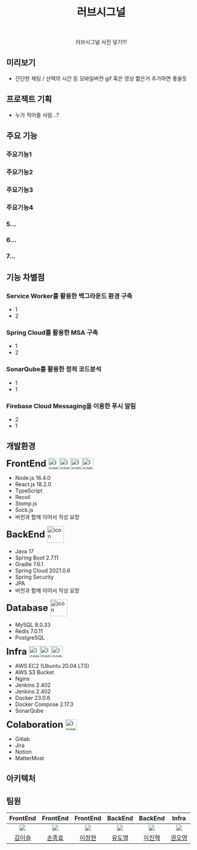 <h1 align="center"> 러브시그널 </h1> <br>
<p align="center">
러브시그널 사진 넣기!!!
  <!-- <a href="https://gitpoint.co/">
    <img alt="GitPoint" title="GitPoint" src="http://i.imgur.com/VShxJHs.png" width="450">
  </a> -->
</p>

<p align="center">
  
</p>

## 미리보기

- 간단한 채팅 / 선택의 시간 등 모바일버전 gif 혹은 영상 짧은거 추가하면 좋을듯

## 프로잭트 기획

- 누가 적어줄 사람...?

## 주요 기능

### 주요기능1

### 주요기능2

### 주요기능3

### 주요기능4

### 5...

### 6...

### 7...

## 기능 차별점

### Service Worker를 활용한 백그라운드 환경 구축

- 1
- 2

### Spring Cloud를 활용한 MSA 구축

- 1
- 2

### SonarQube를 활용한 정적 코드분석

- 1
- 1

### Firebase Cloud Messaging을 이용한 푸시 알림

- 2
- 1

## 개발환경

<div style="display: flex; align-items: center;">
  <div style="display: flex; align-items: center;">
  <h2 style="font-size: 24px; margin: 0;">FrontEnd&nbsp;</h2>
  <img src="https://techstack-generator.vercel.app/react-icon.svg" alt="icon" width="30" height="30" /><img src="https://techstack-generator.vercel.app/sass-icon.svg" alt="icon" width="30" height="30" />
    <img src="https://techstack-generator.vercel.app/eslint-icon.svg" alt="icon" width="30" height="30" /><img src="https://techstack-generator.vercel.app/prettier-icon.svg" alt="icon" width="30" height="30" />
  </div>
</div>

- Node.js 16.4.0
- React.js 18.2.0
- TypeScript
- Recoil
- Stomp.js
- Sock.js
- 버전과 함께 이어서 작성 요망

<div style="display: flex; align-items: center;">
  <div style="display: flex; align-items: center;">
  <h2 style="font-size: 24px; margin: 0;">BackEnd&nbsp;</h2>
    <img src="https://techstack-generator.vercel.app/restapi-icon.svg" alt="icon" width="45" height="45" />
  </div>
</div>

- Java 17
- Spring Boot 2.7.11
- Gradle 7.6.1
- Spring Cloud 2021.0.6
- Spring Security
- JPA
- 버전과 함께 이어서 작성 요망

<div style="display: flex; align-items: center;">
  <div style="display: flex; align-items: center;">
  <h2 style="font-size: 24px; margin: 0;">Database&nbsp;</h2>
  <img src="https://techstack-generator.vercel.app/mysql-icon.svg" alt="icon" width="45" height="45" />
  </div>
</div>

- MySQL 8.0.33
- Redis 7.0.11
- PostgreSQL

<div style="display: flex; align-items: center;">
  <div style="display: flex; align-items: center;">
  <h2 style="font-size: 24px; margin: 0;">Infra&nbsp;</h2>
  <img src="https://techstack-generator.vercel.app/aws-icon.svg" alt="icon" width="30" height="30" /><img src="https://techstack-generator.vercel.app/nginx-icon.svg" alt="icon" width="30" height="30" /><img src="https://techstack-generator.vercel.app/docker-icon.svg" alt="icon" width="30" height="30" />
  </div>
</div>

- AWS EC2 (Ubuntu 20.04 LTS)
- AWS S3 Bucket
- Nginx
- Jenkins 2.402
- Jenkins 2.402
- Docker 23.0.6
- Docker Compose 2.17.3
- SonarQube

<div style="display: flex; align-items: center;">
  <div style="display: flex; align-items: center;">
  <h2 style="font-size: 24px; margin: 0;">Colaboration&nbsp;</h2>
 <img src="https://techstack-generator.vercel.app/github-icon.svg" alt="icon" width="30" height="30" />
  </div>
</div>

- Gitlab
- Jira
- Notion
- MatterMost

## 아키텍처

## 팀원

|                  FrontEnd                   |                    FrontEnd                     |                   FrontEnd                   |                    BackEnd                    |                     BackEnd                      |                    Infra                     |
| :-----------------------------------------: | :---------------------------------------------: | :------------------------------------------: | :-------------------------------------------: | :----------------------------------------------: | :------------------------------------------: |
| ![](https://github.com/2sseul.png?size=120) | ![](https://github.com/sonjonghyo.png?size=120) | ![](https://github.com/PakaOxO.png?size=120) | ![](https://github.com/doyeolKR.png?size=120) | ![](https://github.com/BinaryHyeok.png?size=120) | ![](https://github.com/kwnoyng.png?size=120) |
|     [김이슬](https://github.com/2sseul)     |     [손종효](https://github.com/sonjonghyo)     |     [이정현](https://github.com/PakaOxO)     |     [유도열](https://github.com/doyeolKR)     |     [이진혁](https://github.com/BinaryHyeok)     |     [권오영](https://github.com/kwnoyng)     |
